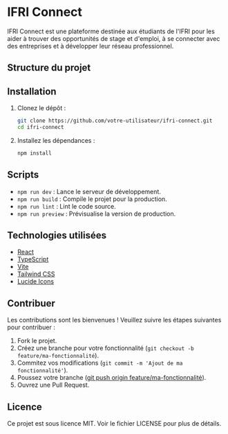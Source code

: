 # IFRI Connect

IFRI Connect est une plateforme destinée aux étudiants de l'IFRI pour les aider à trouver des opportunités de stage et d'emploi, à se connecter avec des entreprises et à développer leur réseau professionnel.

## Structure du projet

## Installation

1. Clonez le dépôt :

     ```sh
     git clone https://github.com/votre-utilisateur/ifri-connect.git
     cd ifri-connect
     ```

2. Installez les dépendances :
     ```sh
     npm install
     ```

## Scripts

-    `npm run dev` : Lance le serveur de développement.
-    `npm run build` : Compile le projet pour la production.
-    `npm run lint` : Lint le code source.
-    `npm run preview` : Prévisualise la version de production.

## Technologies utilisées

-    [React](https://reactjs.org/)
-    [TypeScript](https://www.typescriptlang.org/)
-    [Vite](https://vitejs.dev/)
-    [Tailwind CSS](https://tailwindcss.com/)
-    [Lucide Icons](https://lucide.dev/)

## Contribuer

Les contributions sont les bienvenues ! Veuillez suivre les étapes suivantes pour contribuer :

1. Fork le projet.
2. Créez une branche pour votre fonctionnalité (`git checkout -b feature/ma-fonctionnalité`).
3. Commitez vos modifications (`git commit -m 'Ajout de ma fonctionnalité'`).
4. Poussez votre branche ([git push origin feature/ma-fonctionnalité](http://_vscodecontentref_/21)).
5. Ouvrez une Pull Request.

## Licence

Ce projet est sous licence MIT. Voir le fichier LICENSE pour plus de détails.

